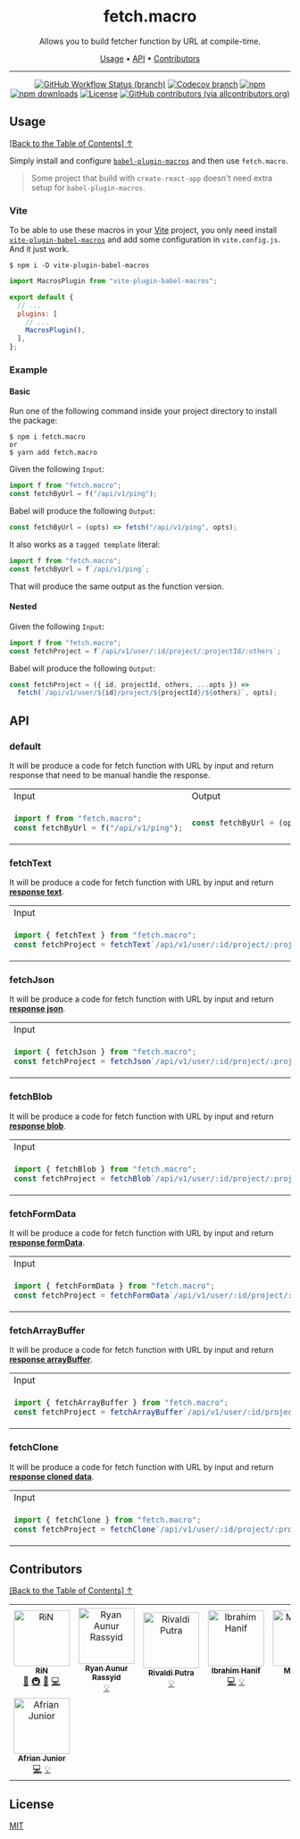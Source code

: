 <div align="center">
<h1 id="toc">fetch.macro</h1>
<p>Allows you to build fetcher function by URL at compile-time.</p>

<p align="center">
  <a href="#usage">Usage</a>  • 
  <a href="#api">API</a>  • 
  <a href="#contributors">Contributors</a> 
</p>

</div>

---

<div align="center">

<!-- prettier-ignore-start -->

[![GitHub Workflow Status (branch)](https://img.shields.io/github/workflow/status/r17x/fetch.macro/release/main)](https://github.com/r17x/fetch.macro/actions/workflows/release.yml?query=branch%3Amain+)
[![Codecov branch](https://img.shields.io/codecov/c/github/r17x/fetch.macro/main)](https://app.codecov.io/gh/r17x/fetch.macro)
[![npm](https://img.shields.io/npm/v/fetch.macro)](https://www.npmjs.com/package/fetch.macro/v/latest)
[![npm downloads](https://img.shields.io/npm/dw/fetch.macro)](https://www.npmjs.com/package/fetch.macro/v/latest)
[![License](https://img.shields.io/github/license/r17x/fetch.macro)](https://github.com/r17x/fetch.macro/blob/main/LICENSE)
[![GitHub contributors (via allcontributors.org)](https://img.shields.io/github/all-contributors/r17x/fetch.macro/main)](https://github.com/r17x/fetch.macro#contributors)

<!-- prettier-ignore-end -->

</div>

## Usage

[\[Back to the Table of Contents\] ↑](#toc)

Simply install and configure [`babel-plugin-macros`](https://github.com/kentcdodds/babel-plugin-macros) and then use `fetch.macro`.

> Some project that build with `create-react-app` doesn't need extra setup for `babel-plugin-macros`.

### Vite

To be able to use these macros in your [Vite](https://vitejs.dev/) project, you only need install [`vite-plugin-babel-macros`](https://github.com/itsMapleLeaf/vite-plugin-babel-macros) and add some configuration in `vite.config.js`. And it just work.

    $ npm i -D vite-plugin-babel-macros

```js
import MacrosPlugin from "vite-plugin-babel-macros";

export default {
  // ...
  plugins: [
    // ...
    MacrosPlugin(),
  ],
};
```

### Example

#### Basic

Run one of the following command inside your project directory to install the package:

    $ npm i fetch.macro
    or
    $ yarn add fetch.macro

Given the following `Input`:

```javascript
import f from "fetch.macro";
const fetchByUrl = f("/api/v1/ping");
```

Babel will produce the following `Output`:

```javascript
const fetchByUrl = (opts) => fetch("/api/v1/ping", opts);
```

It also works as a `tagged template` literal:

```javascript
import f from "fetch.macro";
const fetchByUrl = f`/api/v1/ping`;
```

That will produce the same output as the function version.

#### Nested

Given the following `Input`:

```javascript
import f from "fetch.macro";
const fetchProject = f`/api/v1/user/:id/project/:projectId/:others`;
```

Babel will produce the following `Output`:

```javascript
const fetchProject = ({ id, projectId, others, ...opts }) =>
  fetch(`/api/v1/user/${id}/project/${projectId}/${others}`, opts);
```

## API

### default

It will be produce a code for fetch function with URL by input and return response that need to be manual handle the response.

<table>
<tr>
<td>Input</td>
<td>Output</td>
</tr>
<tr>
<td>

```javascript
import f from "fetch.macro";
const fetchByUrl = f("/api/v1/ping");
```

</td>

<td>

```javascript
const fetchByUrl = (opts) => fetch("/api/v1/ping", opts);
```

</td>
</tr>
</table>

### fetchText

It will be produce a code for fetch function with URL by input and return [**response text**](https://webidl.spec.whatwg.org/#idl-USVString).

<table>
<tr>
<td>Input</td>
<td>Output</td>
</tr>
<tr>
<td>

```javascript
import { fetchText } from "fetch.macro";
const fetchProject = fetchText`/api/v1/user/:id/project/:projectId/:others`;
```

</td>

<td>

```javascript
const fetchProject = ({ id, projectId, others, ...opts }) =>
  fetch(`/api/v1/user/${id}/project/${projectId}/${others}`, opts).then((r) => r.text());
```

</td>
</tr>
</table>

### fetchJson

It will be produce a code for fetch function with URL by input and return [**response json**](https://fetch.spec.whatwg.org/#dom-body-json).

<table>
<tr>
<td>Input</td>
<td>Output</td>
</tr>
<tr>
<td>

```javascript
import { fetchJson } from "fetch.macro";
const fetchProject = fetchJson`/api/v1/user/:id/project/:projectId/:others`;
```

</td>

<td>

```javascript
const fetchProject = ({ id, projectId, others, ...opts }) =>
  fetch(`/api/v1/user/${id}/project/${projectId}/${others}`, opts).then((r) => r.json());
```

</td>
</tr>
</table>

### fetchBlob

It will be produce a code for fetch function with URL by input and return [**response blob**](https://fetch.spec.whatwg.org/#dom-body-blob).

<table>
<tr>
<td>Input</td>
<td>Output</td>
</tr>
<tr>
<td>

```javascript
import { fetchBlob } from "fetch.macro";
const fetchProject = fetchBlob`/api/v1/user/:id/project/:projectId/:others`;
```

</td>

<td>

```javascript
const fetchProject = ({ id, projectId, others, ...opts }) =>
  fetch(`/api/v1/user/${id}/project/${projectId}/${others}`, opts).then((r) => r.blob());
```

</td>
</tr>
</table>

### fetchFormData

It will be produce a code for fetch function with URL by input and return [**response formData**](https://fetch.spec.whatwg.org/#dom-body-formdata).

<table>
<tr>
<td>Input</td>
<td>Output</td>
</tr>
<tr>
<td>

```javascript
import { fetchFormData } from "fetch.macro";
const fetchProject = fetchFormData`/api/v1/user/:id/project/:projectId/:others`;
```

</td>

<td>

```javascript
const fetchProject = ({ id, projectId, others, ...opts }) =>
  fetch(`/api/v1/user/${id}/project/${projectId}/${others}`, opts).then((r) => r.formData());
```

</td>
</tr>
</table>

### fetchArrayBuffer

It will be produce a code for fetch function with URL by input and return [**response arrayBuffer**](https://fetch.spec.whatwg.org/#dom-body-arraybuffer).

<table>
<tr>
<td>Input</td>
<td>Output</td>
</tr>
<tr>
<td>

```javascript
import { fetchArrayBuffer } from "fetch.macro";
const fetchProject = fetchArrayBuffer`/api/v1/user/:id/project/:projectId/:others`;
```

</td>

<td>

```javascript
const fetchProject = ({ id, projectId, others, ...opts }) =>
  fetch(`/api/v1/user/${id}/project/${projectId}/${others}`, opts).then((r) => r.arrayBuffer());
```

</td>
</tr>
</table>

### fetchClone

It will be produce a code for fetch function with URL by input and return [**response cloned data**](https://developer.mozilla.org/en-US/docs/Web/API/Response/clone).

<table>
<tr>
<td>Input</td>
<td>Output</td>
</tr>
<tr>
<td>

```javascript
import { fetchClone } from "fetch.macro";
const fetchProject = fetchClone`/api/v1/user/:id/project/:projectId/:others`;
```

</td>

<td>

```javascript
const fetchProject = ({ id, projectId, others, ...opts }) =>
  fetch(`/api/v1/user/${id}/project/${projectId}/${others}`, opts).then((r) => r.clone());
```

</td>
</tr>
</table>

## Contributors

[\[Back to the Table of Contents\] ↑](#toc)

<!-- ALL-CONTRIBUTORS-LIST:START - Do not remove or modify this section -->

<!-- prettier-ignore-start -->

<!-- markdownlint-disable -->

<table>
  <tbody>
    <tr>
      <td align="center"><a href="https://rin.rocks"><img src="https://avatars.githubusercontent.com/u/16365952?v=4?s=100" width="100px;" alt="RiN"/><br /><sub><b>RiN</b></sub></a><br /><a href="#ideas-r17x" title="Ideas, Planning, & Feedback">🤔</a> <a href="#infra-r17x" title="Infrastructure (Hosting, Build-Tools, etc)">🚇</a> <a href="#tool-r17x" title="Tools">🔧</a> <a href="https://github.com/r17x/fetch.macro/commits?author=r17x" title="Code">💻</a></td>
      <td align="center"><a href="https://blog.nyan.my.id"><img src="https://avatars.githubusercontent.com/u/24630806?v=4?s=100" width="100px;" alt="Ryan Aunur Rassyid"/><br /><sub><b>Ryan Aunur Rassyid</b></sub></a><br /><a href="#example-nyancodeid" title="Examples">💡</a></td>
      <td align="center"><a href="https://vadhe.dev/"><img src="https://avatars.githubusercontent.com/u/36479850?v=4?s=100" width="100px;" alt="Rivaldi Putra"/><br /><sub><b>Rivaldi Putra</b></sub></a><br /><a href="#example-vadhe" title="Examples">💡</a></td>
      <td align="center"><a href="https://liostech.id"><img src="https://avatars.githubusercontent.com/u/30402431?v=4?s=100" width="100px;" alt="Ibrahim Hanif"/><br /><sub><b>Ibrahim Hanif</b></sub></a><br /><a href="https://github.com/r17x/fetch.macro/commits?author=ibrahim4529" title="Code">💻</a> <a href="#example-ibrahim4529" title="Examples">💡</a></td>
      <td align="center"><a href="https://lazycatlabs.com"><img src="https://avatars.githubusercontent.com/u/1531684?v=4?s=100" width="100px;" alt="Mudassir"/><br /><sub><b>Mudassir</b></sub></a><br /><a href="https://github.com/r17x/fetch.macro/commits?author=Lzyct" title="Code">💻</a> <a href="#example-Lzyct" title="Examples">💡</a></td>
      <td align="center"><a href="http://mupinnn.github.io"><img src="https://avatars.githubusercontent.com/u/46535277?v=4?s=100" width="100px;" alt="Ahmad Muwaffaq"/><br /><sub><b>Ahmad Muwaffaq</b></sub></a><br /><a href="https://github.com/r17x/fetch.macro/commits?author=mupinnn" title="Code">💻</a> <a href="#example-mupinnn" title="Examples">💡</a></td>
      <td align="center"><a href="http://abdmmar.com"><img src="https://avatars.githubusercontent.com/u/50788123?v=4?s=100" width="100px;" alt="Abdullah Ammar"/><br /><sub><b>Abdullah Ammar</b></sub></a><br /><a href="https://github.com/r17x/fetch.macro/commits?author=abdmmar" title="Code">💻</a> <a href="#example-abdmmar" title="Examples">💡</a></td>
    </tr>
    <tr>
      <td align="center"><a href="https://afrianjunior.github.io"><img src="https://avatars.githubusercontent.com/u/13098072?v=4?s=100" width="100px;" alt="Afrian Junior"/><br /><sub><b>Afrian Junior</b></sub></a><br /><a href="https://github.com/r17x/fetch.macro/commits?author=afrianjunior" title="Code">💻</a> <a href="#example-afrianjunior" title="Examples">💡</a></td>
    </tr>
  </tbody>
</table>

<!-- markdownlint-restore -->

<!-- prettier-ignore-end -->

<!-- ALL-CONTRIBUTORS-LIST:END -->

## License

[MIT](./LICENSE)
